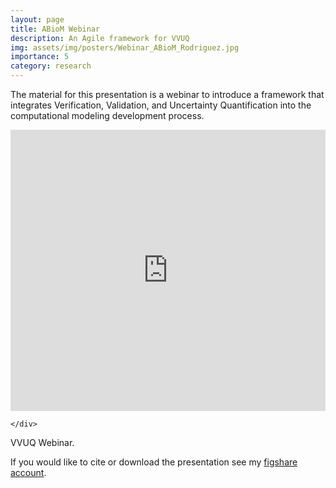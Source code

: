 ```yaml
---
layout: page
title: ABioM Webinar
description: An Agile framework for VVUQ
img: assets/img/posters/Webinar_ABioM_Rodriguez.jpg
importance: 5
category: research
---
```


The material for this presentation is a webinar to introduce a framework that integrates Verification, Validation, and Uncertainty Quantification into the computational modeling development process. 

<div class="row">
    <div class="col-sm mt-3 mt-md-0">
        <iframe src="https://rodriguezpaulina.com/Webinar_ABioM_Rodriguez.pdf" width="100%" height="450" allowfullscreen frameborder="0"></iframe>
        
    </div>
</div>
<div class="caption">
    VVUQ Webinar.
</div>

If you would like to cite or download the presentation see my <a href="https://figshare.com/articles/presentation/ABioM_Webinar/8320553">figshare account</a>. 



